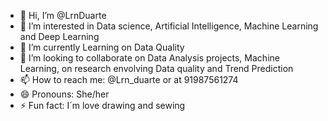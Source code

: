 - 👋 Hi, I’m @LrnDuarte
- 👀 I’m interested in Data science, Artificial Intelligence, Machine Learning and Deep Learning 
- 🌱 I’m currently Learning on Data Quality
- 💞️ I’m looking to collaborate on Data Analysis projects, Machine Learning, on research envolving Data quality and Trend Prediction 
- 📫 How to reach me: @Lrn_duarte or at 91987561274
- 😄 Pronouns: She/her
- ⚡ Fun fact: I´m love drawing and sewing

<!---
LrnDuarte/LrnDuarte is a ✨ special ✨ repository because its `README.md` (this file) appears on your GitHub profile.
You can click the Preview link to take a look at your changes.
--->
